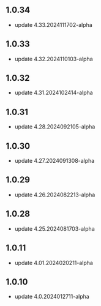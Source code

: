 ## 1.0.34
* update 4.33.2024111702-alpha

## 1.0.33
* update 4.32.2024110103-alpha

## 1.0.32
* update 4.31.2024102414-alpha

## 1.0.31
* update 4.28.2024092105-alpha

## 1.0.30
* update 4.27.2024091308-alpha

## 1.0.29
* update 4.26.2024082213-alpha

## 1.0.28
* update 4.25.2024081703-alpha

## 1.0.11
* update 4.01.2024020211-alpha

## 1.0.10
* update 4.0.2024012711-alpha
